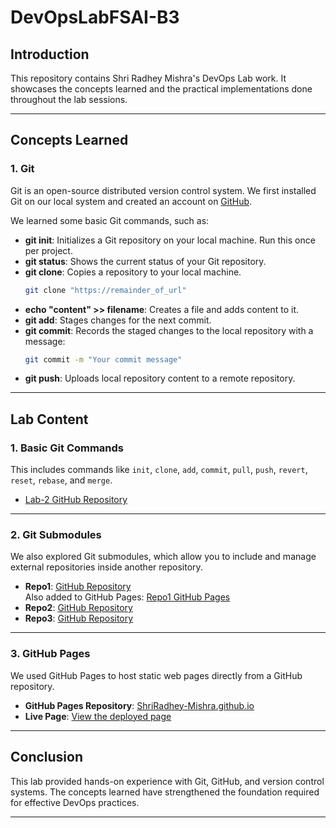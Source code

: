 
# DevOpsLabFSAI-B3

## Introduction

This repository contains Shri Radhey Mishra's DevOps Lab work. It showcases the concepts learned and the practical implementations done throughout the lab sessions.

---

## Concepts Learned

### 1. Git

Git is an open-source distributed version control system. We first installed Git on our local system and created an account on [GitHub](https://github.com).

We learned some basic Git commands, such as:

- **git init**: Initializes a Git repository on your local machine. Run this once per project.
- **git status**: Shows the current status of your Git repository.
- **git clone**: Copies a repository to your local machine.
  ```bash
  git clone "https://remainder_of_url"
  ```
- **echo "content" >> filename**: Creates a file and adds content to it.
- **git add**: Stages changes for the next commit.
- **git commit**: Records the staged changes to the local repository with a message:
  ```bash
  git commit -m "Your commit message"
  ```
- **git push**: Uploads local repository content to a remote repository.

---

## Lab Content

### 1. Basic Git Commands

This includes commands like `init`, `clone`, `add`, `commit`, `pull`, `push`, `revert`, `reset`, `rebase`, and `merge`.

- [Lab-2 GitHub Repository](https://github.com/ShriRadhey-Mishra/Lab-2)

---

### 2. Git Submodules

We also explored Git submodules, which allow you to include and manage external repositories inside another repository.

- **Repo1**: [GitHub Repository](https://github.com/ShriRadhey-Mishra/Repo1)  
  Also added to GitHub Pages: [Repo1 GitHub Pages](https://shriradhey-mishra.github.io/Repo1/MAIN)  
- **Repo2**: [GitHub Repository](https://github.com/ShriRadhey-Mishra/Repo2)  
- **Repo3**: [GitHub Repository](https://github.com/ShriRadhey-Mishra/Repo3)  

---

### 3. GitHub Pages

We used GitHub Pages to host static web pages directly from a GitHub repository.

- **GitHub Pages Repository**: [ShriRadhey-Mishra.github.io](https://github.com/ShriRadhey-Mishra/ShriRadhey-Mishra.github.io)  
- **Live Page**: [View the deployed page](https://shriradhey-mishra.github.io/)

---

## Conclusion

This lab provided hands-on experience with Git, GitHub, and version control systems. The concepts learned have strengthened the foundation required for effective DevOps practices.

---
